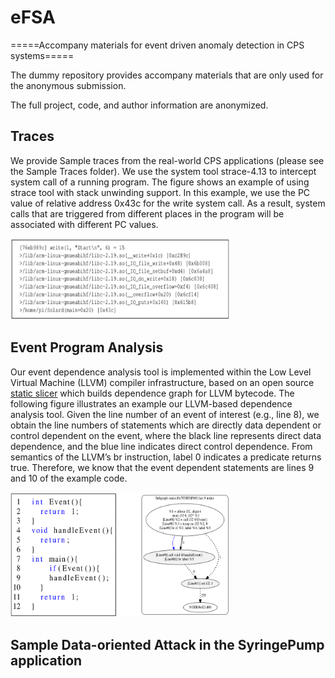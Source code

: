 # eFSA 
=====Accompany materials for event driven anomaly detection in CPS systems=====

The dummy repository provides accompany materials that are only used for the anonymous submission.

The full project, code, and author information are anonymized.

## Traces
We provide Sample traces from the real-world CPS applications (please see the Sample Traces folder). 
We use the system tool strace-4.13 to intercept system call of a running program. 
The figure shows an example of using strace tool with stack unwinding support. In this example, we use the PC value of relative address 0x43c for the write system call. As a result, system calls that are triggered from different places in the program will be associated with different PC values.

<img src="https://github.com/dummyForSubmission/eFSA/blob/master/figures/unwindsyscall.png" height="130" width="350">


## Event Program Analysis
Our event dependence analysis tool is implemented within the Low Level Virtual Machine (LLVM) compiler infrastructure, based on an open source <a href="https://github.com/mchalupa/dg">static slicer</a> which builds dependence graph for LLVM bytecode.
The following figure illustrates an example our LLVM-based dependence analysis tool. Given the line number of an event of interest (e.g., line 8), we obtain the line numbers of statements which are directly data dependent or control dependent on the event, where the black line represents direct data dependence, and the blue line indicates direct control dependence. From semantics of the LLVM’s br instruction, label 0 indicates a predicate returns true. Therefore, we know that the event dependent statements are lines 9 and 10 of the example code. 

<img src="https://github.com/dummyForSubmission/eFSA/blob/master/figures/eventdependencyanalysis.png" height="200" width="350">


## Sample Data-oriented Attack in the SyringePump application



